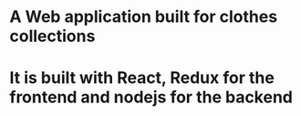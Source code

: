 # A Web application built for clothes collections

# It is built with React, Redux for the frontend and nodejs for the backend
